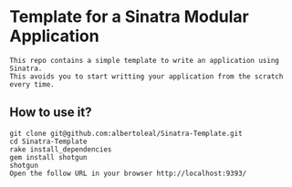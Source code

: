 # Template for a Sinatra Modular Application 
	This repo contains a simple template to write an application using Sinatra. 
	This avoids you to start writting your application from the scratch every time.

## How to use it?
	git clone git@github.com:albertoleal/Sinatra-Template.git
	cd Sinatra-Template
	rake install_dependencies
	gem install shotgun
	shotgun
	Open the follow URL in your browser http://localhost:9393/